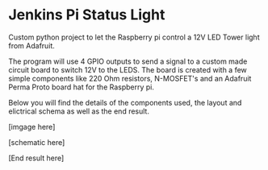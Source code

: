 # Jenkins Pi Status Light
Custom python project to let the Raspberry pi control a 12V LED Tower light from Adafruit.

The program will use 4 GPIO outputs to send a signal to a custom made circuit board to switch 12V to the LEDS. The board is created with a few simple components like 220 Ohm resistors, N-MOSFET's and an Adafruit Perma Proto board hat for the Raspberry pi. 

Below you will find the details of the components used, the layout and elictrical schema as well as the end result.

[imgage here]

[schematic here]

[End result here]
